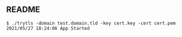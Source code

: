 ## README


    $ ./trytls -domain test.domain.tld -key cert.key -cert cert.pem 
    2021/05/27 18:24:06 App Started
